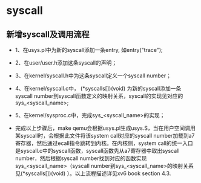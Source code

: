 # syscall

## 新增syscall及调用流程
* 1、在usys.pl中为新的syscall添加一条entry, 如entry("trace");
* 2、在user/user.h添加这条syscall的声明；
* 3、在kernel/syscall.h中为这条syscall定义一个syscall number；
* 4、在kernel/syscall.c中， (*syscalls[])(void) 为新的syscall添加一条syscall number到syscall函数定义的映射关系，syscall的实现见对应的sys_<syscall_name>;
* 5、在kernel/sysproc.c中，完成sys_<syscall_name>的实现；

* 完成以上步骤后，make qemu会根据usys.pl生成usys.S，当在用户空间调用某syscall时，会根据此文件将该system call对应的syscall number加载到a7寄存器，然后通过ecall指令跳转到内核。在内核侧，system call的统一入口是syscall.c中的syscall函数，syscall函数先从a7寄存器中取出syscall number，然后根据syscall number找到对应的函数实现sys_<syscall_name>（syscall number到sys_<syscall_name>的映射关系见(*syscalls[])(void) ）。以上流程描述详见xv6 book section 4.3.
